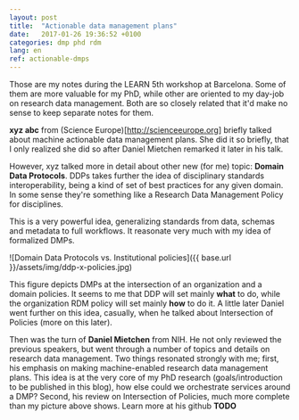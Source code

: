 ```yaml
---
layout: post
title:  "Actionable data management plans"
date:   2017-01-26 19:36:52 +0100
categories: dmp phd rdm
lang: en
ref: actionable-dmps
---
```


Those are my notes during the LEARN 5th workshop at Barcelona. Some of them are
 more valuable for my PhD, while other are oriented to my day-job on research
 data management. Both are so closely related that it'd make no sense to keep
 separate notes for them.

**xyz abc** from (Science Europe)[http://scienceeurope.org] briefly talked about
machine actionable data management plans. She did it so briefly, that I only realized
she did so after Daniel Mietchen remarked it later in his talk.

However, xyz talked more in detail about other new (for me) topic: **Domain Data
Protocols**. DDPs takes further the idea of disciplinary standards interoperability,
being a kind of set of best practices for any given domain. In some sense they're
something like a Research Data Management Policy for disciplines.

This is a very powerful idea, generalizing standards from data, schemas and metadata to full
workflows. It reasonate very much with my idea of formalized DMPs.

![Domain Data Protocols vs. Institutional policies]({{ base.url }}/assets/img/ddp-x-policies.jpg)

This figure depicts DMPs at the intersection of an organization and a domain policies.
It seems to me that DDP will set mainly **what** to do, while the organization RDM policy will
set mainly **how** to do it. A little later Daniel went further on this idea, casually, when
he talked about Intersection of Policies (more on this later).

Then was the turn of **Daniel Mietchen** from NIH. He not only reviewed the previous speakers,
but went through a number of topics and details on research data management. Two things resonated strongly
with me; first, his emphasis on making machine-enabled research data management plans. This idea is at the
very core of my PhD research (goals/introduction to be published in this blog), how else could we
orchestrate services around a DMP? Second, his review on Intersection of Policies, much more complete
than my picture above shows. Learn more at his github **TODO**
